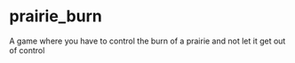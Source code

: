 # prairie_burn
A game where you have to control the burn of a prairie and not let it get out of control
